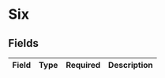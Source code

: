 # Six


## Fields

| Field       | Type        | Required    | Description |
| ----------- | ----------- | ----------- | ----------- |